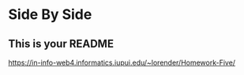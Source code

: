 # Side By Side

## This is your README

https://in-info-web4.informatics.iupui.edu/~lorender/Homework-Five/
